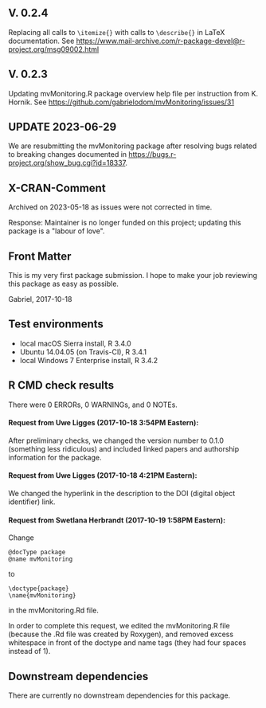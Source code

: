 ## V. 0.2.4

Replacing all calls to `\itemize{}` with calls to `\describe{}` in LaTeX documentation. See <https://www.mail-archive.com/r-package-devel@r-project.org/msg09002.html>

## V. 0.2.3

Updating mvMonitoring.R package overview help file per instruction from K. Hornik. See <https://github.com/gabrielodom/mvMonitoring/issues/31>


## UPDATE 2023-06-29
We are resubmitting the mvMonitoring package after resolving bugs related to breaking changes documented in <https://bugs.r-project.org/show_bug.cgi?id=18337>.

## X-CRAN-Comment
Archived on 2023-05-18 as issues were not corrected in time.

Response: Maintainer is no longer funded on this project; updating this package is a "labour of love".


## Front Matter
This is my very first package submission. I hope to make your job reviewing this package as easy as possible.

Gabriel, 2017-10-18

## Test environments
* local macOS Sierra install, R 3.4.0
* Ubuntu 14.04.05 (on Travis-CI), R 3.4.1
* local Windows 7 Enterprise install, R 3.4.2

## R CMD check results
There were 0 ERRORs, 0 WARNINGs, and 0 NOTEs.

#### Request from Uwe Ligges (2017-10-18 3:54PM Eastern):
After preliminary checks, we changed the version number to 0.1.0 (something less ridiculous) and included linked papers and authorship information for the package. 

#### Request from Uwe Ligges (2017-10-18 4:21PM Eastern):
We changed the hyperlink in the description to the DOI (digital object identifier) link.

#### Request from Swetlana Herbrandt (2017-10-19 1:58PM Eastern):
Change

    @docType package
    @name mvMonitoring
    
to

    \doctype{package}
    \name{mvMonitoring}

in the mvMonitoring.Rd file.

In order to complete this request, we edited the mvMonitoring.R file (because the .Rd file was created by Roxygen), and removed excess whitespace in front of the doctype and name tags (they had four spaces instead of 1).


## Downstream dependencies
There are currently no downstream dependencies for this package.
